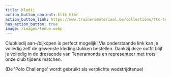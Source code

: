 ```yaml
---
title: Kledij
action_button_content: klik hier
action_button_link: https://www.trainersmateriaal.be/collections/ttc-teneramonda
has_action_button: true
image: /images/tenue.webp
---
```

C﻿lubkledij aan-/bijkopen is perfect mogelijk! Via onderstaande link kan je volledig zelf de gewenste kledingstukken bestellen. Dankzij deze outfit blijf je volledig in de dresscode van Teneramonda en representeer met trots onze club tijdens matchen. 

(﻿De 'Polo Challenge' wordt gebruikt als verplichte wedstrijdtenue)
